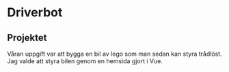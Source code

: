 # Driverbot
## Projektet
Våran uppgift var att bygga en bil av lego som man sedan kan styra trådlöst. Jag valde att styra bilen genom en hemsida gjort i Vue.
